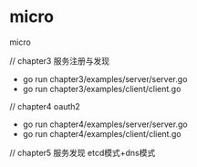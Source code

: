 # micro
micro

// chapter3 服务注册与发现
* go run chapter3/examples/server/server.go
* go run chapter3/examples/client/client.go

// chapter4 oauth2
* go run chapter4/examples/server/server.go
* go run chapter4/examples/client/client.go

// chapter5 服务发现  etcd模式+dns模式

